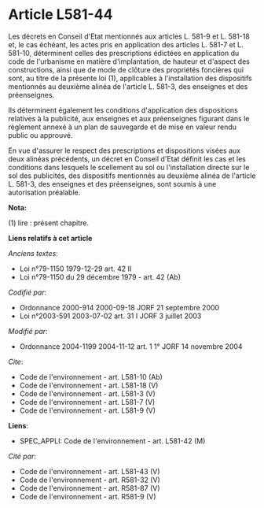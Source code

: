 # Article L581-44

Les décrets en Conseil d'Etat mentionnés aux articles L. 581-9 et L. 581-18 et, le cas échéant, les actes pris en application
des articles L. 581-7 et L. 581-10, déterminent celles des prescriptions édictées en application du code de l'urbanisme en
matière d'implantation, de hauteur et d'aspect des constructions, ainsi que de mode de clôture des propriétés foncières qui
sont, au titre de la présente loi (1), applicables à l'installation des dispositifs mentionnés au deuxième alinéa de
l'article L. 581-3, des enseignes et des préenseignes. 

Ils déterminent également les conditions d'application des dispositions relatives à la publicité, aux enseignes et aux
préenseignes figurant dans le règlement annexé à un plan de sauvegarde et de mise en valeur rendu public ou approuvé. 

En vue d'assurer le respect des prescriptions et dispositions visées aux deux alinéas précédents, un décret en Conseil d'Etat
définit les cas et les conditions dans lesquels le scellement au sol ou l'installation directe sur le sol des publicités, des
dispositifs mentionnés au deuxième alinéa de l'article L. 581-3, des enseignes et des préenseignes, sont soumis à une
autorisation préalable.

**Nota:**

(1) lire : présent chapitre.

**Liens relatifs à cet article**

_Anciens textes_:

  - Loi n°79-1150 1979-12-29 art. 42 II
  - Loi n°79-1150 du 29 décembre 1979 - art. 42 (Ab)

_Codifié par_:

  - Ordonnance 2000-914 2000-09-18 JORF 21 septembre 2000
  - Loi n°2003-591 2003-07-02 art. 31 I JORF 3 juillet 2003

_Modifié par_:

  - Ordonnance 2004-1199 2004-11-12 art. 1 1° JORF 14 novembre 2004

_Cite_:

  - Code de l'environnement - art. L581-10 (Ab)
  - Code de l'environnement - art. L581-18 (V)
  - Code de l'environnement - art. L581-3 (V)
  - Code de l'environnement - art. L581-7 (V)
  - Code de l'environnement - art. L581-9 (V)

**Liens**:

  - SPEC_APPLI: Code de l'environnement - art. L581-42 (M)

_Cité par_:

  - Code de l'environnement - art. L581-43 (V)
  - Code de l'environnement - art. R581-32 (V)
  - Code de l'environnement - art. R581-87 (V)
  - Code de l'environnement - art. R581-9 (V)
